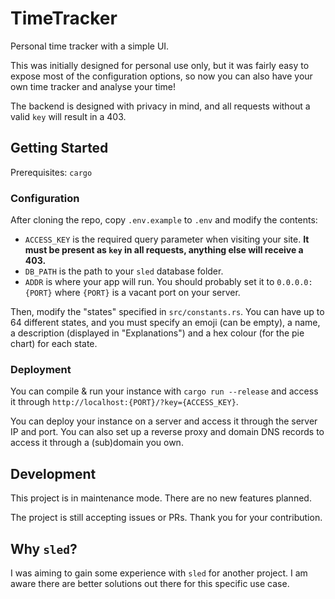 # TimeTracker

Personal time tracker with a simple UI. 

This was initially designed for personal use only, but it was fairly easy to expose most of the configuration options, so now you can also have your own time tracker and analyse your time!

The backend is designed with privacy in mind, and all requests without a valid `key` will result in a 403.

## Getting Started

Prerequisites: `cargo`

### Configuration

After cloning the repo, copy `.env.example` to `.env` and modify the contents:

- `ACCESS_KEY` is the required query parameter when visiting your site. **It must be present as `key` in all requests, anything else will receive a 403.**
- `DB_PATH` is the path to your `sled` database folder.
- `ADDR` is where your app will run. You should probably set it to `0.0.0.0:{PORT}` where `{PORT}` is a vacant port on your server.

Then, modify the "states" specified in `src/constants.rs`. You can have up to 64 different states, and you must specify an emoji (can be empty), a name, a description (displayed in "Explanations") and a hex colour (for the pie chart) for each state.

### Deployment

You can compile & run your instance with `cargo run --release` and access it through `http://localhost:{PORT}/?key={ACCESS_KEY}`.

You can deploy your instance on a server and access it through the server IP and port. You can also set up a reverse proxy and domain DNS records to access it through a (sub)domain you own.

## Development

This project is in maintenance mode. There are no new features planned.

The project is still accepting issues or PRs. Thank you for your contribution.

## Why `sled`?

I was aiming to gain some experience with `sled` for another project. I am aware there are better solutions out there for this specific use case.
